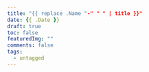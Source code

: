 ```yaml
---
title: "{{ replace .Name "-" " " | title }}"
date: {{ .Date }}
draft: true
toc: false
featuredImg: ""
comments: false
tags: 
  - untagged
---
```


